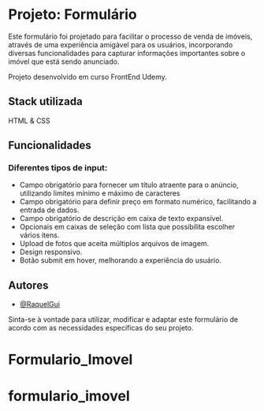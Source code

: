 
# Projeto: Formulário

Este formulário foi projetado para facilitar o processo de venda de imóveis, através de uma experiência amigável para os usuários, incorporando diversas funcionalidades para capturar informações importantes sobre o imóvel que está sendo anunciado. 

Projeto desenvolvido em curso FrontEnd Udemy. 


## Stack utilizada

HTML & CSS


## Funcionalidades

### Diferentes tipos de input:

- Campo obrigatório para fornecer um título atraente para o anúncio, utilizando limites mínimo e máximo de caracteres
- Campo obrigatório para definir preço em formato numérico, facilitando a entrada de dados.
- Campo obrigatório de descrição em caixa de texto expansível.
- Opcionais em caixas de seleção com lista que possibilita escolher vários itens.
- Upload de fotos que aceita múltiplos arquivos de imagem.
- Design responsivo.
- Botão submit em hover, melhorando a experiência do usuário.


## Autores

- [@RaquelGui](https://www.github.com/RaquelGui)

Sinta-se à vontade para utilizar, modificar e adaptar este formulário de acordo com as necessidades específicas do seu projeto. 
# Formulario_Imovel
# formulario_imovel

